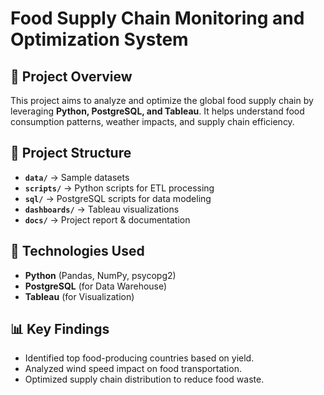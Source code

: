 # Food Supply Chain Monitoring and Optimization System

## 📌 Project Overview
This project aims to analyze and optimize the global food supply chain by leveraging **Python, PostgreSQL, and Tableau**. It helps understand food consumption patterns, weather impacts, and supply chain efficiency.

## 📂 Project Structure
- **`data/`** → Sample datasets
- **`scripts/`** → Python scripts for ETL processing
- **`sql/`** → PostgreSQL scripts for data modeling
- **`dashboards/`** → Tableau visualizations
- **`docs/`** → Project report & documentation

## 🚀 Technologies Used
- **Python** (Pandas, NumPy, psycopg2)
- **PostgreSQL** (for Data Warehouse)
- **Tableau** (for Visualization)

## 📊 Key Findings
- Identified top food-producing countries based on yield.
- Analyzed wind speed impact on food transportation.
- Optimized supply chain distribution to reduce food waste.
